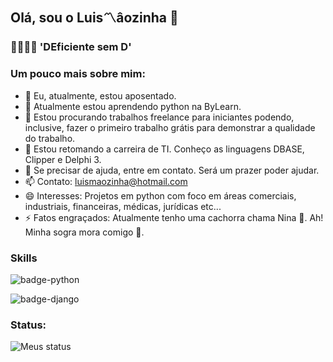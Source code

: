 ## Olá, sou o Luis〽âozinha 👋
### 🏃🚶‍♂🦽 'DEficiente sem D' 

### Um pouco mais sobre mim:

- 🔭 Eu, atualmente, estou aposentado.
- 🌱 Atualmente estou aprendendo python na ByLearn.
- 👯 Estou procurando trabalhos freelance para iniciantes podendo, inclusive, fazer o primeiro trabalho grátis para demonstrar a qualidade do trabalho.
- 🤔 Estou retomando a carreira de TI. Conheço as linguagens DBASE, Clipper e Delphi 3.
- 💬 Se precisar de ajuda, entre em contato. Será um prazer poder ajudar.
- 📫 Contato: [luismaozinha@hotmail.com](mailto:luismaozinha@hotmail.com)
- 😄 Interesses: Projetos em python com foco em áreas comerciais, industriais, financeiras, médicas, jurídicas etc...
- ⚡ Fatos engraçados: Atualmente tenho uma cachorra chama Nina 💖. Ah! Minha sogra mora comigo 🤣.

### Skills

![badge-python](https://img.shields.io/badge/python-<🐍>-<green>)

![badge-django](https://img.shields.io/badge/django-<🏆>-<blue>)

### Status:

![Meus status](https://github-readme-stats.vercel.app/api?username=Luismaozinha&show_icons=true)

  
